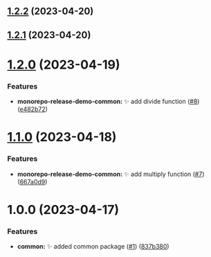 ## [1.2.2](https://github.com/jacobtipp/monorepo-release-demo/compare/monorepo-release-demo-common-v1.2.1...monorepo-release-demo-common-v1.2.2) (2023-04-20)

## [1.2.1](https://github.com/jacobtipp/monorepo-release-demo/compare/monorepo-release-demo-common-v1.2.0...monorepo-release-demo-common-v1.2.1) (2023-04-20)

# [1.2.0](https://github.com/jacobtipp/monorepo-release-demo/compare/monorepo-release-demo-common-v1.1.0...monorepo-release-demo-common-v1.2.0) (2023-04-19)


### Features

* **monorepo-release-demo-common:** ✨ add divide function ([#8](https://github.com/jacobtipp/monorepo-release-demo/issues/8)) ([e482b72](https://github.com/jacobtipp/monorepo-release-demo/commit/e482b72b4c15ee84ef2dddfadf18d9af9cfe9659))

# [1.1.0](https://github.com/jacobtipp/monorepo-release-demo/compare/monorepo-release-demo-common-v1.0.0...monorepo-release-demo-common-v1.1.0) (2023-04-18)


### Features

* **monorepo-release-demo-common:** ✨ add multiply function ([#7](https://github.com/jacobtipp/monorepo-release-demo/issues/7)) ([667a0d9](https://github.com/jacobtipp/monorepo-release-demo/commit/667a0d9e41193934c8340d10567623750da91e51))

# 1.0.0 (2023-04-17)


### Features

* **common:** ✨ added common package ([#1](https://github.com/jacobtipp/monorepo-release-demo/issues/1)) ([837b380](https://github.com/jacobtipp/monorepo-release-demo/commit/837b3803192781927ee01dc216bfd931019b6012))
